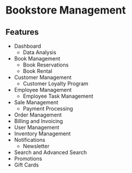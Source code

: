 # Bookstore Management

## Features

- Dashboard
  - Data Analysis
- Book Management
  - Book Reservations
  - Book Rental
- Customer Management
  - Customer Loyalty Program
- Employee Management
  - Employee Task Management
- Sale Management
  - Payment Processing
- Order Management
- Billing and Invoicing
- User Management
- Inventory Management
- Notifications
  - Newsletter
- Search and Advanced Search
- Promotions
- Gift Cards
